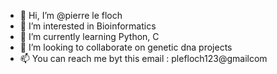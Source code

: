 - 👋 Hi, I’m @pierre le floch
- 👀 I’m interested in Bioinformatics
- 🌱 I’m currently learning Python, C
- 💞️ I’m looking to collaborate on genetic dna projects
- 📫 You can reach me byt this email : plefloch123@gmailcom

<!---
plefloch123/plefloch123 is a ✨ special ✨ repository because its `README.md` (this file) appears on your GitHub profile.
You can click the Preview link to take a look at your changes.
--->
